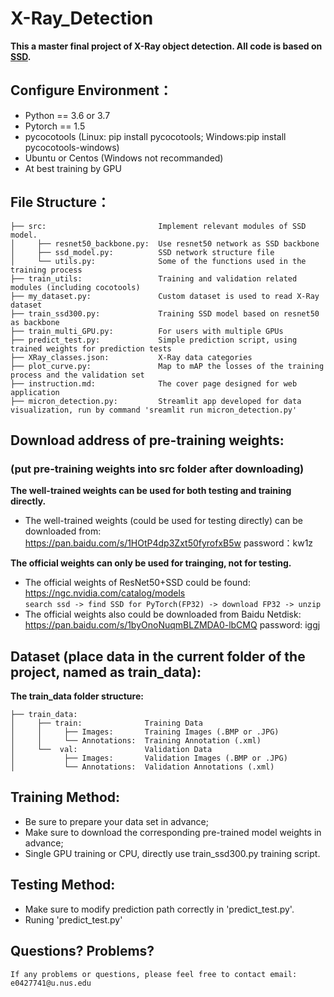 # X-Ray_Detection
**This a master final project of X-Ray object detection. All code is based on [SSD](https://github.com/NVIDIA/DeepLearningExamples/tree/master/PyTorch/Detection/SSD).**

## Configure Environment：
* Python == 3.6 or 3.7
* Pytorch == 1.5
* pycocotools (Linux: pip install pycocotools;
  Windows:pip install pycocotools-windows)
* Ubuntu or Centos (Windows not recommanded)
* At best training by GPU

## File Structure：
```
├── src:                         Implement relevant modules of SSD model.
│     ├── resnet50_backbone.py:  Use resnet50 network as SSD backbone
│     ├── ssd_model.py:          SSD network structure file
│     └── utils.py:              Some of the functions used in the training process
├── train_utils:                 Training and validation related modules (including cocotools)
├── my_dataset.py:               Custom dataset is used to read X-Ray dataset
├── train_ssd300.py:             Training SSD model based on resnet50 as backbone
├── train_multi_GPU.py:          For users with multiple GPUs 
├── predict_test.py:             Simple prediction script, using trained weights for prediction tests
├── XRay_classes.json:           X-Ray data categories
├── plot_curve.py:               Map to mAP the losses of the training process and the validation set
├── instruction.md:              The cover page designed for web application
├── micron_detection.py:         Streamlit app developed for data visualization, run by command 'sreamlit run micron_detection.py'
```

## Download address of pre-training weights: 
  ### (put pre-training weights into src folder after downloading)
**The well-trained weights can be used for both testing and training directly.**
* The well-trained weights (could be used for testing directly) can be downloaded from:\
https://pan.baidu.com/s/1HOtP4dp3Zxt50fyrofxB5w password：kw1z

**The official weights can only be used for trainging, not for testing.**
* The official weights of ResNet50+SSD could be found: https://ngc.nvidia.com/catalog/models \
 `search ssd -> find SSD for PyTorch(FP32) -> download FP32 -> unzip`
* The official weights also could be downloaded from Baidu Netdisk:\
  https://pan.baidu.com/s/1byOnoNuqmBLZMDA0-lbCMQ password: iggj

## Dataset (place data in the current folder of the project, named as train_data):
**The train_data folder structure:**
```
├── train_data: 
│     ├── train:              Training Data
│     │     ├── Images:       Training Images (.BMP or .JPG)
│     │     └── Annotations:  Training Annotation (.xml)
│     └──  val:               Validation Data    
│           ├── Images:       Validation Images (.BMP or .JPG)
│           └── Annotations:  Validation Annotations (.xml)
```

## Training Method:
* Be sure to prepare your data set in advance;
* Make sure to download the corresponding pre-trained model weights in advance;
* Single GPU training or CPU, directly use train_ssd300.py training script.

## Testing Method:
* Make sure to modify prediction path correctly in 'predict_test.py'.
* Runing 'predict_test.py'

## Questions? Problems?
`If any problems or questions, please feel free to contact email: e0427741@u.nus.edu`
